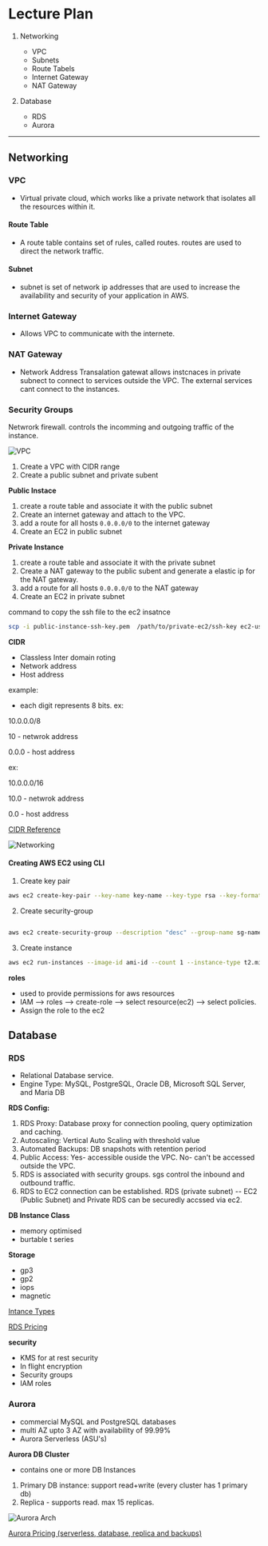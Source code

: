 # Lecture Plan

1. Networking
   - VPC
   - Subnets
   - Route Tabels
   - Internet Gateway
   - NAT Gateway

2. Database
   -  RDS
   -  Aurora

---

## Networking

### VPC

- Virtual private cloud, which works like a private network that isolates all the resources within it. 

#### Route Table

- A route table contains set of rules, called routes. routes are used to direct the network traffic.

#### Subnet

- subnet is set of network ip addresses that are used to increase the availability and security of your application in AWS.

### Internet Gateway

- Allows VPC to communicate with the internete.

### NAT Gateway

- Network Address Transalation gatewat allows instcnaces in private subnect to connect to services outside the VPC. The external services cant connect to the instances.

### Security Groups

Netwrork firewall. controls the incomming and outgoing traffic of the instance.



![VPC](./images/vpc.png)

1. Create a VPC with CIDR range
2. Create a public subnet and private subent


**Public Instace**


1. create a route table and associate it with the public subnet
2. Create an internet gateway and attach to the VPC.
3. add a route for all hosts `0.0.0.0/0` to the internet gateway
4. Create an EC2 in public subnet


**Private Instance**

1. create a route table and associate it with the private subnet
2. Create a NAT gateway to the public subent and generate a elastic ip for the NAT gateway.
3. add a route for all hosts `0.0.0.0/0` to the NAT gateway
4. Create an EC2 in private subnet


command to copy the ssh file to the ec2 insatnce


```bash
scp -i public-instance-ssh-key.pem  /path/to/private-ec2/ssh-key ec2-user@public-ip:/path/to/copy
```


**CIDR**

- Classless Inter domain roting
- Network address
- Host address


example:

- each digit represents 8 bits.
ex:

10.0.0.0/8

10 - netwrok address

0.0.0 - host address

ex:

10.0.0.0/16

10.0 - netwrok address

0.0 - host address

[CIDR Reference](https://aws.amazon.com/what-is/cidr/)

![Networking](./images/networking.png)


#### Creating AWS EC2 using CLI

1. Create key pair

```bash
aws ec2 create-key-pair --key-name key-name --key-type rsa --key-format pem --query "KeyMaterial" --output text > key-name.pem
```

2. Create security-group

```bash

aws ec2 create-security-group --description "desc" --group-name sg-name
```

3. Create instance

```bash
aws ec2 run-instances --image-id ami-id --count 1 --instance-type t2.micro --key-name key-name --security-group-ids sg-id
```

**roles**

- used to provide permissions for aws resources
- IAM --> roles --> create-role --> select resource(ec2) --> select policies.
- Assign the role to the ec2

## Database

### RDS

- Relational Database service.
- Engine Type: MySQL, PostgreSQL, Oracle DB, Microsoft SQL Server, and Maria DB

**RDS Config:**

1. RDS Proxy: Database proxy for connection pooling, query optimization and caching.
2. Autoscaling: Vertical Auto Scaling with threshold value
3. Automated Backups: DB snapshots with retention period
4. Public Access: Yes- accessible ouside the VPC. No- can't be accessed outside the VPC.
5. RDS is associated with security groups. sgs control the inbound and outbound traffic.
6. RDS to EC2 connection can be established. RDS (private subnet) -- EC2 (Public Subnet) and Private RDS can be securedly accssed via ec2.

**DB Instance Class**

- memory optimised
- burtable t series

**Storage**

- gp3
- gp2
- iops
- magnetic

[Intance Types](https://aws.amazon.com/rds/instance-types/)


[RDS Pricing](https://aws.amazon.com/rds/pricing/)


**security**

- KMS for at rest security
- In flight encryption
- Security groups
- IAM roles

### Aurora

- commercial MySQL and PostgreSQL databases
- multi AZ upto 3 AZ with availability of 99.99%
- Aurora Serverless (ASU's)


**Aurora DB Cluster**

- contains one or more DB Instances

1. Primary DB instance: support read+write (every cluster has 1 primary db)
2. Replica - supports read. max 15 replicas.

![Aurora Arch](./images/AuroraArch.png)


[Aurora Pricing (serverless, database, replica and backups)](https://aws.amazon.com/rds/aurora/pricing/)